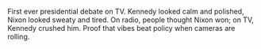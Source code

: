 First ever presidential debate on TV. Kennedy looked calm and polished, Nixon looked sweaty and tired. On radio, people thought Nixon won; on TV, Kennedy crushed him. Proof that vibes beat policy when cameras are rolling.
